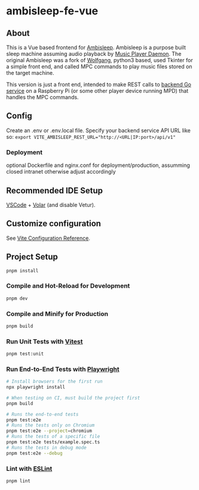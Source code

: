 # ambisleep-fe-vue

## About
This is a Vue based frontend  for [Ambisleep](https://github.com/enwave64/ambisleep). Ambisleep is a purpose built sleep machine assuming audio playback by [Music Player Daemon](https://www.musicpd.org/). The original Ambisleep was a fork of [Wolfgang](https://github.com/daed/wolfgang), python3 based, used Tkinter for a simple front end, and called MPC commands to play music files stored on the target machine.

This version is just a front end, intended to make REST calls to [backend Go service](https://github.com/enwave64/go-home-auto/blob/main/restapi) on a Raspberry Pi (or some other player device running MPD) that handles the MPC commands.

## Config

Create an .env or .env.local file. Specify your backend service API URL like so: 
`export VITE_AMBISLEEP_REST_URL="http://<URL|IP:port>/api/v1"`

### Deployment
optional Dockerfile and nginx.conf for deployment/production, assumming closed intranet
otherwise adjust accordingly


## Recommended IDE Setup

[VSCode](https://code.visualstudio.com/) + [Volar](https://marketplace.visualstudio.com/items?itemName=Vue.volar) (and disable Vetur).

## Customize configuration

See [Vite Configuration Reference](https://vitejs.dev/config/).

## Project Setup

```sh
pnpm install
```

### Compile and Hot-Reload for Development

```sh
pnpm dev
```

### Compile and Minify for Production

```sh
pnpm build
```

### Run Unit Tests with [Vitest](https://vitest.dev/)

```sh
pnpm test:unit
```

### Run End-to-End Tests with [Playwright](https://playwright.dev)

```sh
# Install browsers for the first run
npx playwright install

# When testing on CI, must build the project first
pnpm build

# Runs the end-to-end tests
pnpm test:e2e
# Runs the tests only on Chromium
pnpm test:e2e --project=chromium
# Runs the tests of a specific file
pnpm test:e2e tests/example.spec.ts
# Runs the tests in debug mode
pnpm test:e2e --debug
```

### Lint with [ESLint](https://eslint.org/)

```sh
pnpm lint
```
